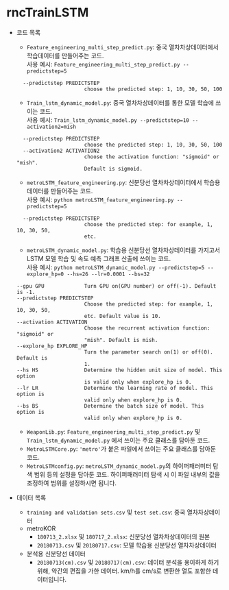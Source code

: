 # rncTrainLSTM

- 코드 목록
  - `Feature_engineering_multi_step_predict.py`: 중국 열차차상데이터에서 학습데이터를 만들어주는 코드.  
    사용 예시: `Feature_engineering_multi_step_predict.py --predictstep=5`  
  ```
    --predictstep PREDICTSTEP
                        choose the predicted step: 1, 10, 30, 50, 100
  ```
  
  - `Train_lstm_dynamic_model.py`: 중국 열차차상데이터를 통한 모델 학습에 쓰이는 코드.    
    사용 예시:  `Train_lstm_dynamic_model.py --predictstep=10 --activation2=mish`  
    
  ```
    --predictstep PREDICTSTEP
                        choose the predicted step: 1, 10, 30, 50, 100
    --activation2 ACTIVATION2
                        choose the activation function: "sigmoid" or "mish".
                        Default is sigmoid.
  ```
 
  - `metroLSTM_feature_engineering.py`: 신분당선 열차차상데이터에서 학습용 데이터를 만들어주는 코드.  
    사용 예시: `python metroLSTM_feature_engineering.py --predictstep=5`  
    
  ```
    --predictstep PREDICTSTEP
                        choose the predicted step: for example, 1, 10, 30, 50,
                        etc.
  ```
  - `metroLSTM_dynamic_model.py`: 학습용 신분당선 열차차상데이터를 가지고서 LSTM 모델 학습 및 속도 예측 그래프 산출에 쓰이는 코드.  
    사용 예시: `python metroLSTM_dynamic_model.py --predictstep=5 --explore_hp=0 --hs=26 --lr=0.0001 --bs=32`  
    
  ```
  --gpu GPU             Turn GPU on(GPU number) or off(-1). Default is -1.
  --predictstep PREDICTSTEP
                        Choose the predicted step: for example, 1, 10, 30, 50,
                        etc. Default value is 10.
  --activation ACTIVATION
                        Choose the recurrent activation function: "sigmoid" or
                        "mish". Default is mish.
  --explore_hp EXPLORE_HP
                        Turn the parameter search on(1) or off(0). Default is
                        1.
  --hs HS               Determine the hidden unit size of model. This option
                        is valid only when explore_hp is 0.
  --lr LR               Determine the learning rate of model. This option is
                        valid only when explore_hp is 0.
  --bs BS               Determine the batch size of model. This option is
                        valid only when explore_hp is 0.
  ```
  - `WeaponLib.py`: `Feature_engineering_multi_step_predict.py` 및 `Train_lstm_dynamic_model.py` 에서 쓰이는 주요 클래스를 담아둔 코드.  
  - `MetroLSTMCore.py`: `'metro'`가 붙은 파일에서 쓰이는 주요 클래스를 담아둔 코드.  
  - `MetroLSTMconfig.py`: `metroLSTM_dynamic_model.py`의 하이퍼패러미터 탐색 범위 등의 설정을 담아둔 코드. 하이퍼패러미터 탐색 시 이 파일 내부의 값을 조정하여 범위를 설정하시면 됩니다.  
                          
                          
- 데이터 목록
  - `training and validation sets.csv` 및 `test set.csv`: 중국 열차차상데이터
  - metroKOR
    - `180713_2.xlsx` 및 `180717_2.xlsx`: 신분당선 열차차상데이터의 원본
    - `20180713.csv` 및 `20180717.csv`: 모델 학습용 신분당선 열차차상데이터
  - 분석용 신분당선 데이터
    - `20180713(cm).csv` 및 `20180717(cm).csv`: 데이터 분석을 용이하게 하기 위해, 약간의 편집을 가한 데이터. km/h를 cm/s로 변환한 열도 포함한 데이터입니다.
